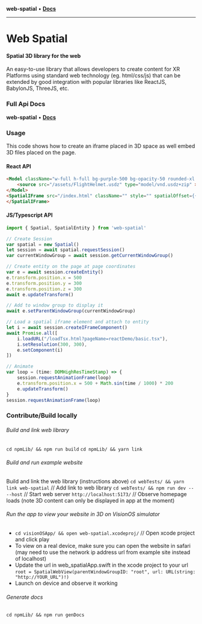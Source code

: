 **web-spatial** • [**Docs**](globals.md)

***

# Web Spatial

#### Spatial 3D library for the web

An easy-to-use library that allows developers to create content for XR Platforms using standard web technology (eg. html/css/js) that can be extended by good integration with popular libraries like ReactJS, BabylonJS, ThreeJS, etc.

### Full Api Docs
**web-spatial** • [**Docs**](_media/globals.md)

### Usage

This code shows how to create an iframe placed in 3D space as well embed 3D files placed on the page.

#### React API
```html
<Model className="w-full h-full bg-purple-500 bg-opacity-50 rounded-xl text-center">
    <source src="/assets/FlightHelmet.usdz" type="model/vnd.usdz+zip" ></source>
</Model>
<SpatialIFrame src="/index.html" className="" style="" spatialOffset={{ z: 100 }}>
</SpatialIFrame>
```

#### JS/Typescript API
```typescript
import { Spatial, SpatialEntity } from 'web-spatial'

// Create Session
var spatial = new Spatial()
let session = await spatial.requestSession()
var currentWindowGroup = await session.getCurrentWindowGroup()

// Create entity on the page at page coordinates
var e = await session.createEntity()
e.transform.position.x = 500
e.transform.position.y = 300
e.transform.position.z = 300
await e.updateTransform()

// Add to window group to display it
await e.setParentWindowGroup(currentWindowGroup)

// Load a spatial iframe element and attach to entity
let i = await session.createIFrameComponent()
await Promise.all([
    i.loadURL("/loadTsx.html?pageName=reactDemo/basic.tsx"),
    i.setResolution(300, 300),
    e.setComponent(i)
])

// Animate
var loop = (time: DOMHighResTimeStamp) => {
    session.requestAnimationFrame(loop)
    e.transform.position.x = 500 + Math.sin(time / 1000) * 200
    e.updateTransform()
}
session.requestAnimationFrame(loop)
```

### Contribute/Build locally
###### Build and link web library
`cd npmLib/ && npm run build`
`cd npmLib/ && yarn link`

###### Build and run example website
Build and link the web library (instructions above)
`cd webTests/ && yarn link web-spatial` // Add link to web library
`cd webTests/ && npm run dev -- --host` // Start web server
`http://localhost:5173/` // Observe homepage loads (note 3D content can only be displayed in app at the moment)

###### Run the app to view your website in 3D on VisionOS simulator
 - `cd visionOSApp/ && open web-spatial.xcodeproj/` // Open xcode project and click play
 - To view on a real device, make sure you can open the website in safari (may need to use the network ip address url from example site instead of localhost)
 - Update the url in web_spatialApp.swift in the xcode project to your url
`root = SpatialWebView(parentWindowGroupID: "root", url: URL(string: "http://YOUR_URL")!) `
 - Launch on device and observe it working

###### Generate docs
`cd npmLib/ && npm run genDocs`

